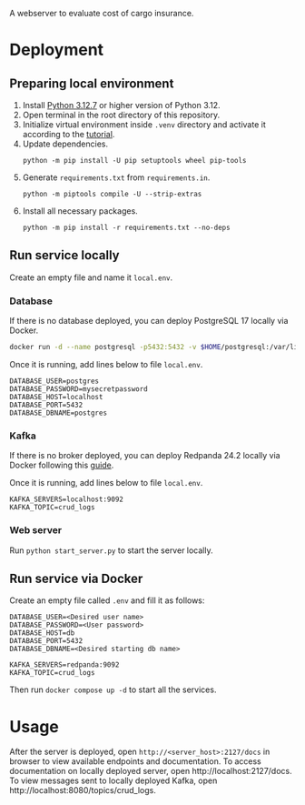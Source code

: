 A webserver to evaluate cost of cargo insurance.

# Deployment

## Preparing local environment

1. Install [Python 3.12.7](https://www.python.org/downloads/release/python-3127/)
   or higher version of Python 3.12.
2. Open terminal in the root directory of this repository.
3. Initialize virtual environment inside `.venv` directory and activate it according to the
   [tutorial](https://docs.python.org/3/library/venv.html).
4. Update dependencies.
   ```
   python -m pip install -U pip setuptools wheel pip-tools
   ```
5. Generate `requirements.txt` from `requirements.in`.
   ```
   python -m piptools compile -U --strip-extras
   ```
6. Install all necessary packages.
   ```
   python -m pip install -r requirements.txt --no-deps
   ```

## Run service locally

Create an empty file and name it `local.env`.

### Database

If there is no database deployed, you can deploy PostgreSQL 17 locally via Docker.

```bash
docker run -d --name postgresql -p5432:5432 -v $HOME/postgresql:/var/lib/postgresql/data -e POSTGRES_PASSWORD=mysecretpassword postgres:17
```

Once it is running, add lines below to file `local.env`.

```
DATABASE_USER=postgres
DATABASE_PASSWORD=mysecretpassword
DATABASE_HOST=localhost
DATABASE_PORT=5432
DATABASE_DBNAME=postgres
```

### Kafka

If there is no broker deployed, you can deploy Redpanda 24.2 locally via Docker
following this [guide](https://docs.redpanda.com/current/get-started/quick-start).

Once it is running, add lines below to file `local.env`.

```
KAFKA_SERVERS=localhost:9092
KAFKA_TOPIC=crud_logs
```

### Web server

Run `python start_server.py` to start the server locally.

## Run service via Docker

Create an empty file called `.env` and fill it as follows:

```
DATABASE_USER=<Desired user name>
DATABASE_PASSWORD=<User password>
DATABASE_HOST=db
DATABASE_PORT=5432
DATABASE_DBNAME=<Desired starting db name>

KAFKA_SERVERS=redpanda:9092
KAFKA_TOPIC=crud_logs
```

Then run `docker compose up -d` to start all the services.

# Usage

After the server is deployed, open `http://<server_host>:2127/docs` in browser
to view available endpoints and documentation.
To access documentation on locally deployed server, open http://localhost:2127/docs.
To view messages sent to locally deployed Kafka, open http://localhost:8080/topics/crud_logs.
